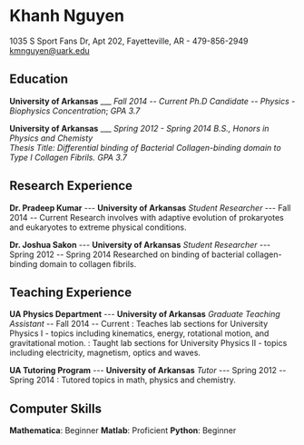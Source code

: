 Khanh Nguyen
============


1035 S Sport Fans Dr, Apt 202, Fayetteville, AR - 479-856-2949 
kmnguyen@uark.edu

Education
------------

**University of Arkansas**  ___	*Fall 2014 -- Current*
*Ph.D Candidate -- Physics - Biophysics Concentration*; 
*GPA 3.7* 
   
**University of Arkansas** ___ *Spring 2012 - Spring 2014* 
*B.S., Honors in Physics and Chemisty*   
*Thesis Title: Differential binding of Bacterial Collagen-binding domain to Type I Collagen Fibrils.*
*GPA 3.7*

Research Experience
----------
**Dr. Pradeep Kumar** --- **University of Arkansas**
*Student Researcher* --- Fall 2014 -- Current
Research involves with adaptive evolution of prokaryotes and eukaryotes to extreme physical conditions. 

**Dr. Joshua Sakon**  --- **University of Arkansas**
*Student Researcher* --- Spring 2012 -- Spring 2014
Researched on binding of bacterial collagen-binding domain to collagen fibrils.

Teaching Experience
-------------
**UA Physics Department** --- **University of Arkansas**
*Graduate Teaching Assistant*  -- Fall 2014 -- Current
:  Teaches lab sections for University Physics I - topics including kinematics, energy, rotational motion, and gravitational motion.
:  Taught lab sections for University Physics II - topics including electricity, magnetism, optics and waves. 

**UA Tutoring Program** --- **University of Arkansas**
*Tutor* --- Spring 2012 -- Spring 2014
:  Tutored topics in math, physics and chemistry. 

Computer Skills
----------
**Mathematica**: Beginner
**Matlab**: Proficient
**Python**: Beginner


